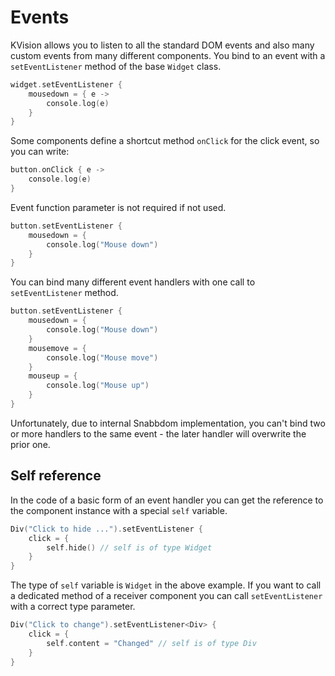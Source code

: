 # Events

KVision allows you to listen to all the standard DOM events and also many custom events from many different components. You bind to an event with a `setEventListener` method of the base `Widget` class.

```kotlin
widget.setEventListener {
    mousedown = { e ->
        console.log(e)
    }
}
```

Some components define a shortcut method `onClick` for the click event, so you can write:

```kotlin
button.onClick { e ->
    console.log(e)
}
```

Event function parameter is not required if not used.

```kotlin
button.setEventListener {
    mousedown = {
        console.log("Mouse down")
    }
}
```

You can bind many different event handlers with one call to `setEventListener` method.

```kotlin
button.setEventListener {
    mousedown = {
        console.log("Mouse down")
    }
    mousemove = {
        console.log("Mouse move")
    }
    mouseup = {
        console.log("Mouse up")
    }
}
```

Unfortunately, due to internal Snabbdom implementation, you can't bind two or more handlers to the same event - the later handler will overwrite the prior one.

## Self reference

In the code of a basic form of an event handler you can get the reference to the component instance with a special `self` variable.

```kotlin
Div("Click to hide ...").setEventListener { 
    click = {
        self.hide() // self is of type Widget
    }
}
```

The type of `self` variable is `Widget` in the above example. If you want to call a dedicated method of a receiver component you can call `setEventListener` with a correct type parameter.

```kotlin
Div("Click to change").setEventListener<Div> { 
    click = {
        self.content = "Changed" // self is of type Div
    }
}
```



